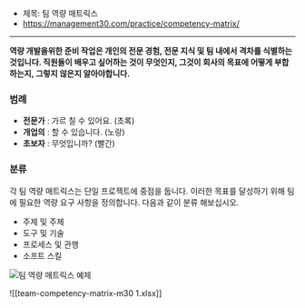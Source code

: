 - 제목: 팀 역량 매트릭스
- https://management30.com/practice/competency-matrix/

---

**역량 개발을위한 준비 작업은 개인의 전문 경험, 전문 지식 및 팀 내에서 격차를 식별하는 것입니다. 직원들이 배우고 싶어하는 것이 무엇인지, 그것이 회사의 목표에 어떻게 부합하는지, 그렇지 않은지 알아야합니다.**

### 범례

-   **전문가** : 가르 칠 수 있어요. (초록)
-   **개업의** : 할 수 있습니다. (노랑)
-   **초보자** : 무엇입니까? (빨간)


### 분류

각 팀 역량 매트릭스는 단일 프로젝트에 중점을 둡니다. 이러한 목표를 달성하기 위해 팀에 필요한 역량 요구 사항을 정의합니다. 다음과 같이 분류 해보십시오.

-   주제 및 주제
-   도구 및 기술
-   프로세스 및 관행
-   소프트 스킬

![팀 역량 매트릭스 예제](https://1qjpt15fhlq3xjfpm2utibj1-wpengine.netdna-ssl.com/wp-content/uploads/2015/03/team-competency-matrix-example.png)

![[team-competency-matrix-m30 1.xlsx]]